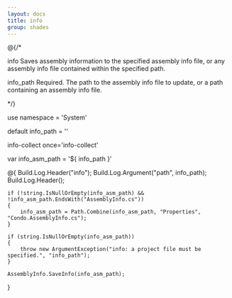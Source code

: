 ```yaml
---
layout: docs
title: info
group: shades
---
```


@{/*

info
    Saves assembly information to the specified assembly info file, or any assembly info file
    contained within the specified path.

info_path
    Required. The path to the assembly info file to update, or a path containing an assembly info
    file.

*/}

use namespace = 'System'

default info_path    = ''

info-collect once='info-collect'

var info_asm_path    = '${ info_path }'

@{
    Build.Log.Header("info");
    Build.Log.Argument("path", info_path);
    Build.Log.Header();

    if (!string.IsNullOrEmpty(info_asm_path) && !info_asm_path.EndsWith("AssemblyInfo.cs"))
    {
        info_asm_path = Path.Combine(info_asm_path, "Properties", "Condo.AssemblyInfo.cs");
    }

    if (string.IsNullOrEmpty(info_asm_path))
    {
        throw new ArgumentException("info: a project file must be specified.", "info_path");
    }

    AssemblyInfo.SaveInfo(info_asm_path);
}